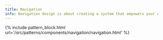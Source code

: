 ```yaml
---
title: Navigation
info: Navigation design is about creating a system that empowers your users to interact with and use your product.
---
```


{% include pattern_block.html url='/src/patterns/components/navigation/navigation.html' %}